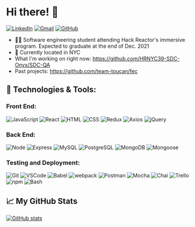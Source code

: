 # Hi there! 👋

<!--
**richardhyesungo/richardhyesungo** is a ✨ _special_ ✨ repository because its `README.md` (this file) appears on your GitHub profile.

Here are some ideas to get you started:

- 🔭 I’m currently working on ...
- 🌱 I’m currently learning ...
- 👯 I’m looking to collaborate on ...
- 🤔 I’m looking for help with ...
- 💬 Ask me about ...
- 📫 How to reach me: ...
- 😄 Pronouns: ...
- ⚡ Fun fact: ...
-->

[![LinkedIn](https://img.shields.io/badge/linkedin%20-%230077B5.svg?&style=flat-square&logo=linkedin&logoColor=white)](https://www.linkedin.com/in/richardhyesungo)
[![Gmail](https://img.shields.io/badge/Gmail%20-D14836?style=flat-square&logo=gmail&logoColor=white)](mailto:orichh@gmail.com)
[![GitHub](https://img.shields.io/badge/richardhyesungo%20-%23121011.svg?&style=flat-square&logo=github&logoColor=white&link=https://github.com/richardhyesungo)](https://github.com/richardhyesungo)

- 👨‍💻 Software engineering student attending Hack Reactor's immersive program. Expected to graduate at the end of Dec. 2021
- 📍 Currently located in NYC
- What I'm working on right now: https://github.com/HRNYC39-SDC-Onyx/SDC-QA
- Past projects: https://github.com/team-toucan/fec

## 🔧 Technologies & Tools:

### **Front End:**

![JavaScript](https://img.shields.io/badge/JavaScript%20-%23323330.svg?&style=flat-square&logo=javascript&logoColor=%23F7DF1E)
![React](https://img.shields.io/badge/React%20-%2320232a.svg?&style=flat-square&logo=react&logoColor=%2361DAFB)
![HTML](https://img.shields.io/badge/HTML5%20-%23E34F26.svg?&style=flat-square&logo=html5&logoColor=white)
![CSS](https://img.shields.io/badge/CSS3%20-%231572B6.svg?&style=flat-square&logo=css3&logoColor=white)
![Redux](https://img.shields.io/badge/redux%20-%23593d88.svg?&style=flat-square&logo=redux&logoColor=white)
![Axios](https://img.shields.io/badge/-Axios-blueviolet)
![jQuery](https://img.shields.io/badge/jQuery%20-%230A68AD.svg?&style=flat-square&logo=jquery&logoColor=fff)

### **Back End:**

![Node](https://img.shields.io/badge/node.js%20-%2343853D.svg?&style=flat-square&logo=node.js&logoColor=white)
![Express](https://img.shields.io/badge/Express%20-%23404d59.svg?&style=flat-square)
![MySQL](https://img.shields.io/badge/MySQL%20-%2300f.svg?&style=flat-square&logo=mysql&logoColor=white)
![PostgreSQL](https://img.shields.io/badge/PostgreSQL%20-%232187B6.svg?&style=flat-square&logo=postgreSQL&logoColor=white)
![MongoDB](https://img.shields.io/badge/MongoDB%20-%234ea94b.svg?&style=flat-square&logo=mongodb&logoColor=white)
![Mongoose](https://img.shields.io/badge/Mongoose%20-%23880000.svg?&style=flat-square&logo=mongoose)

### **Testing and Deployment:**

![Git](https://img.shields.io/badge/Git%20-%23F05033.svg?&style=flat-square&logo=git&logoColor=white)
![VSCode](https://img.shields.io/badge/VS%20Code%20-%23007ACC.svg?&style=flat-square&logo=visual-studio-code&logoColor=white)
![Babel](https://img.shields.io/badge/Babel%20-F9DC3e?style=flat-square&logo=babel&logoColor=black)
![webpack](https://img.shields.io/badge/webpack%20-%238DD6F9.svg?&style=flat-square&logo=webpack&logoColor=black)
![Postman](https://img.shields.io/badge/Postman%20-FF6C37?style=flat-square&logo=postman&logoColor=red)
![Mocha](https://img.shields.io/badge/-mocha%20-%238D6748?&style=flat-square&logo=mocha&logoColor=white)
![Chai](https://img.shields.io/badge/Chai%20-%23F6ECD4.svg?&style=flat-square)
![Trello](https://img.shields.io/badge/Trello%20-%23026AA7.svg?&style=flat-square&logo=Trello&logoColor=white)
![npm](https://img.shields.io/badge/npm%20-%23CB3837.svg?&style=flat-square&logo=npm&logoColor=black)
![Bash](https://img.shields.io/badge/bash%20-%2349A124.svg?&style=flat-square&logo=gnu-bash&logoColor=black)

## 📈 My GitHub Stats

[![GitHub stats](https://github-readme-stats.vercel.app/api?username=richardhyesungo&count_private=true)](https://github.com/anuraghazra/github-readme-stats)
